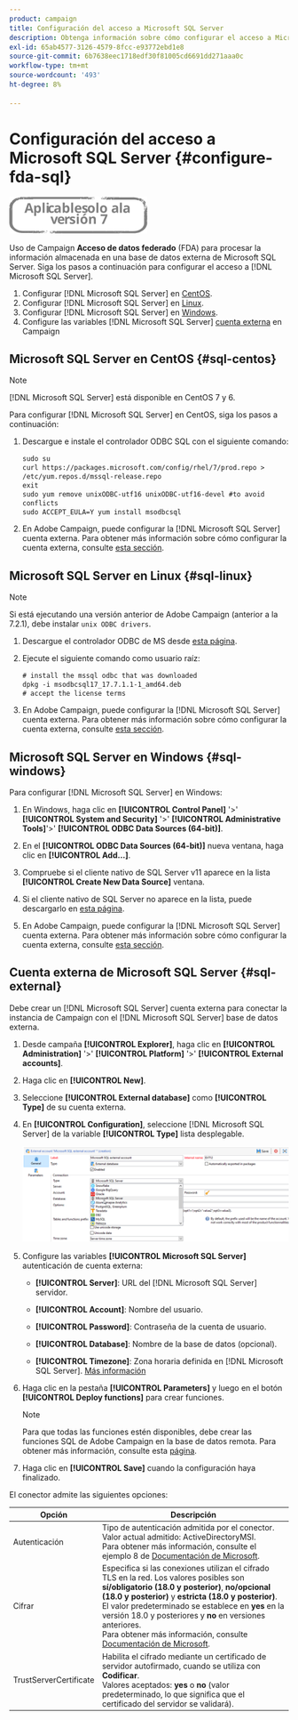 ```yaml
---
product: campaign
title: Configuración del acceso a Microsoft SQL Server
description: Obtenga información sobre cómo configurar el acceso a Microsoft SQL Server
exl-id: 65ab4577-3126-4579-8fcc-e93772ebd1e8
source-git-commit: 6b7638eec1718edf30f81005cd6691dd271aaa0c
workflow-type: tm+mt
source-wordcount: '493'
ht-degree: 8%

---
```


# Configuración del acceso a Microsoft SQL Server {#configure-fda-sql}

![](../../assets/v7-only.svg)

Uso de Campaign **Acceso de datos federado** (FDA) para procesar la información almacenada en una base de datos externa de Microsoft SQL Server. Siga los pasos a continuación para configurar el acceso a [!DNL Microsoft SQL Server].

1. Configurar [!DNL Microsoft SQL Server] en [CentOS](#sql-centos).
1. Configurar [!DNL Microsoft SQL Server] en [Linux](#sql-linux).
1. Configurar [!DNL Microsoft SQL Server] en [Windows](#sql-windows).
1. Configure las variables [!DNL Microsoft SQL Server] [cuenta externa](#sql-external) en Campaign

## Microsoft SQL Server en CentOS {#sql-centos}

>[!NOTE]
>
> [!DNL Microsoft SQL Server] está disponible en CentOS 7 y 6.

Para configurar [!DNL Microsoft SQL Server] en CentOS, siga los pasos a continuación:

1. Descargue e instale el controlador ODBC SQL con el siguiente comando:

   ```
   sudo su
   curl https://packages.microsoft.com/config/rhel/7/prod.repo > /etc/yum.repos.d/mssql-release.repo
   exit
   sudo yum remove unixODBC-utf16 unixODBC-utf16-devel #to avoid conflicts
   sudo ACCEPT_EULA=Y yum install msodbcsql
   ```

1. En Adobe Campaign, puede configurar la [!DNL Microsoft SQL Server] cuenta externa. Para obtener más información sobre cómo configurar la cuenta externa, consulte [esta sección](#sql-external).

## Microsoft SQL Server en Linux {#sql-linux}

>[!NOTE]
>
> Si está ejecutando una versión anterior de Adobe Campaign (anterior a la 7.2.1), debe instalar `unix ODBC drivers`.

1. Descargue el controlador ODBC de MS desde [esta página](https://packages.microsoft.com/ubuntu/16.04/prod/pool/main/m/msodbcsql17/).

1. Ejecute el siguiente comando como usuario raíz:

   ```
   # install the mssql odbc that was downloaded
   dpkg -i msodbcsql17_17.7.1.1-1_amd64.deb
   # accept the license terms
   ```

1. En Adobe Campaign, puede configurar la [!DNL Microsoft SQL Server] cuenta externa. Para obtener más información sobre cómo configurar la cuenta externa, consulte [esta sección](#sql-external).

## Microsoft SQL Server en Windows {#sql-windows}

Para configurar [!DNL Microsoft SQL Server] en Windows:

1. En Windows, haga clic en **[!UICONTROL Control Panel]** &#39;>&#39; **[!UICONTROL System and Security]** &#39;>&#39; **[!UICONTROL Administrative Tools]**&#39;>&#39; **[!UICONTROL ODBC Data Sources (64-bit)]**.

1. En el **[!UICONTROL ODBC Data Sources (64-bit)]** nueva ventana, haga clic en **[!UICONTROL Add...]**.

1. Compruebe si el cliente nativo de SQL Server v11 aparece en la lista **[!UICONTROL Create New Data Source]** ventana.

1. Si el cliente nativo de SQL Server no aparece en la lista, puede descargarlo en [esta página](https://www.microsoft.com/en-my/download/details.aspx?id=36434).

1. En Adobe Campaign, puede configurar la [!DNL Microsoft SQL Server] cuenta externa. Para obtener más información sobre cómo configurar la cuenta externa, consulte [esta sección](#sql-external).

## Cuenta externa de Microsoft SQL Server {#sql-external}

Debe crear un [!DNL Microsoft SQL Server] cuenta externa para conectar la instancia de Campaign con el [!DNL Microsoft SQL Server] base de datos externa.

1. Desde campaña **[!UICONTROL Explorer]**, haga clic en **[!UICONTROL Administration]** &#39;>&#39; **[!UICONTROL Platform]** &#39;>&#39; **[!UICONTROL External accounts]**.

1. Haga clic en **[!UICONTROL New]**.

1. Seleccione **[!UICONTROL External database]** como **[!UICONTROL Type]** de su cuenta externa.

1. En **[!UICONTROL Configuration]**, seleccione [!DNL Microsoft SQL Server] de la variable **[!UICONTROL Type]** lista desplegable.

   ![](assets/sql.png)

1. Configure las variables **[!UICONTROL Microsoft SQL Server]** autenticación de cuenta externa:

   * **[!UICONTROL Server]**: URL del [!DNL Microsoft SQL Server] servidor.

   * **[!UICONTROL Account]**: Nombre del usuario.

   * **[!UICONTROL Password]**: Contraseña de la cuenta de usuario.

   * **[!UICONTROL Database]**: Nombre de la base de datos (opcional).

   * **[!UICONTROL Timezone]**: Zona horaria definida en [!DNL Microsoft SQL Server]. [Más información](https://docs.microsoft.com/en-us/sql/t-sql/functions/current-timezone-transact-sql?view=sql-server-ver15)

1. Haga clic en la pestaña **[!UICONTROL Parameters]** y luego en el botón **[!UICONTROL Deploy functions]** para crear funciones.

   >[!NOTE]
   >
   >Para que todas las funciones estén disponibles, debe crear las funciones SQL de Adobe Campaign en la base de datos remota. Para obtener más información, consulte esta [página](../../configuration/using/adding-additional-sql-functions.md).

1. Haga clic en **[!UICONTROL Save]** cuando la configuración haya finalizado.

El conector admite las siguientes opciones:

| Opción | Descripción |
|---|---|
| Autenticación | Tipo de autenticación admitida por el conector. Valor actual admitido: ActiveDirectoryMSI. <br> Para obtener más información, consulte el ejemplo 8 de [Documentación de Microsoft](https://docs.microsoft.com/en-us/sql/connect/odbc/using-azure-active-directory?view=sql-server-ver15#example-connection-strings). |
| Cifrar | Especifica si las conexiones utilizan el cifrado TLS en la red. Los valores posibles son **sí/obligatorio (18.0 y posterior)**, **no/opcional (18.0 y posterior)** y **estricta (18.0 y posterior)**. El valor predeterminado se establece en **yes** en la versión 18.0 y posteriores y **no** en versiones anteriores. <br>Para obtener más información, consulte [Documentación de Microsoft](https://docs.microsoft.com/en-us/sql/connect/odbc/dsn-connection-string-attribute?view=azure-sqldw-latest#encrypt). |
| TrustServerCertificate | Habilita el cifrado mediante un certificado de servidor autofirmado, cuando se utiliza con **Codificar**. <br>Valores aceptados: **yes** o **no** (valor predeterminado, lo que significa que el certificado del servidor se validará). |
